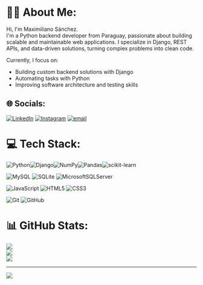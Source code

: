 # 👋🏻 About Me:
Hi, I'm Maximiliano Sánchez.  
I'm a Python backend developer from Paraguay, passionate about building scalable and maintainable web applications. I specialize in Django, REST APIs, and data-driven solutions, turning complex problems into clean code.

Currently, I focus on:  
- Building custom backend solutions with Django  
- Automating tasks with Python  
- Improving software architecture and testing skills

## 🌐 Socials:
[![LinkedIn](https://img.shields.io/badge/LinkedIn-%230077B5.svg?logo=linkedin&logoColor=white)](https://linkedin.com/in/maxisanchezp) [![Instagram](https://img.shields.io/badge/Instagram-%23E4405F.svg?logo=Instagram&logoColor=white)](https://instagram.com/maxisanchezp_)  [![email](https://img.shields.io/badge/Email-D14836?logo=gmail&logoColor=white)](mailto:maxisanchez2001py@gmail.com) 

# 💻 Tech Stack:
![Python](https://img.shields.io/badge/python-3670A0?style=for-the-badge&logo=python&logoColor=ffdd54)![Django](https://img.shields.io/badge/django-%23092E20.svg?style=for-the-badge&logo=django&logoColor=white)![NumPy](https://img.shields.io/badge/numpy-%23013243.svg?style=for-the-badge&logo=numpy&logoColor=white)![Pandas](https://img.shields.io/badge/pandas-%23150458.svg?style=for-the-badge&logo=pandas&logoColor=white)![scikit-learn](https://img.shields.io/badge/scikit--learn-%23F7931E.svg?style=for-the-badge&logo=scikit-learn&logoColor=white)

![MySQL](https://img.shields.io/badge/mysql-4479A1.svg?style=for-the-badge&logo=mysql&logoColor=white)
![SQLite](https://img.shields.io/badge/sqlite-%2307405e.svg?style=for-the-badge&logo=sqlite&logoColor=white)
![MicrosoftSQLServer](https://img.shields.io/badge/Microsoft%20SQL%20Server-CC2927?style=for-the-badge&logo=microsoft%20sql%20server&logoColor=white)

![JavaScript](https://img.shields.io/badge/javascript-%23323330.svg?style=for-the-badge&logo=javascript&logoColor=%23F7DF1E)
![HTML5](https://img.shields.io/badge/html5-%23E34F26.svg?style=for-the-badge&logo=html5&logoColor=white)
![CSS3](https://img.shields.io/badge/css3-%231572B6.svg?style=for-the-badge&logo=css3&logoColor=white)

![Git](https://img.shields.io/badge/git-%23F05033.svg?style=for-the-badge&logo=git&logoColor=white)
![GitHub](https://img.shields.io/badge/github-%23121011.svg?style=for-the-badge&logo=github&logoColor=white)

# 📊 GitHub Stats:
![](https://github-readme-stats.vercel.app/api?username=maxisanchezp&theme=dark&hide_border=false&include_all_commits=true&count_private=true)<br/>
![](https://nirzak-streak-stats.vercel.app/?user=maxisanchezp&theme=dark&hide_border=false)<br/>
![](https://github-readme-stats.vercel.app/api/top-langs/?username=maxisanchezp&theme=dark&hide_border=false&include_all_commits=true&count_private=true&layout=compact)

<!-- ## 🏆 GitHub Trophies
![](https://github-profile-trophy.vercel.app/?username=maxisanchezp&theme=radical&no-frame=false&no-bg=true&margin-w=4)

### 🔝 Top Contributed Repo
![](https://github-contributor-stats.vercel.app/api?username=maxisanchezp&limit=5&theme=dark&combine_all_yearly_contributions=true)
-->
---
[![](https://visitcount.itsvg.in/api?id=maxisanchezp&icon=0&color=0)](https://visitcount.itsvg.in)

<!-- Proudly created with GPRM ( https://gprm.itsvg.in ) -->
